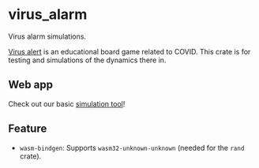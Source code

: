 # virus_alarm
Virus alarm simulations.

[Virus alert](https://ist.ac.at/en/education/ist-for-kids/virus-alert/) is an educational board game related to COVID. This crate is for testing and simulations of the dynamics there in.

## Web app

Check out our basic [simulation tool](https://saona-raimundo.github.io/virus_alert/examples/yew_app/static/index.html)!

## Feature

- `wasm-bindgen`: Supports `wasm32-unknown-unknown` (needed for the `rand` crate).

